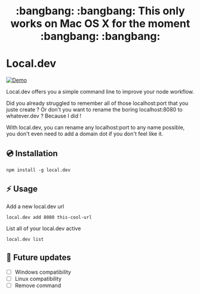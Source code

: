 <h1 align="center">
  :bangbang: :bangbang: This only works on Mac OS X for the moment :bangbang: :bangbang:
</h1>

# Local.dev
[![Demo](https://raw.githubusercontent.com/bbeldame/local.dev/master/demo.gif)](https://raw.githubusercontent.com/bbeldame/local.dev/master/_demo.mp4)

Local.dev offers you a simple command line to improve your node workflow.

Did you already struggled to remember all of those localhost:port that you juste create ? Or don't you want to rename the boring localhost:8080 to whatever.dev ? Because I did !

With local.dev, you can rename any localhost:port to any name possible, you don't even need to add a domain dot if you don't feel like it.

## :cd: Installation

```
npm install -g local.dev
```

## :zap: Usage


Add a new local.dev url
```
local.dev add 8080 this-cool-url
```

List all of your local.dev active
```
local.dev list
```

## :calendar: Future updates

- [ ] Windows compatibility
- [ ] Linux compatibility
- [ ] Remove command